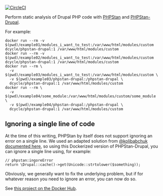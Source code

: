 [![CircleCI](https://circleci.com/gh/dcycle/docker-phpstan-drupal.svg?style=svg)](https://circleci.com/gh/dcycle/docker-phpstan-drupal)

Perform static analysis of Drupal PHP code with [PHPStan](https://github.com/phpstan/phpstan) and [PHPStan-Drupal](https://github.com/mglaman/phpstan-drupal).

For example:

    docker run --rm -v $(pwd)/example01/modules_i_want_to_test:/var/www/html/modules/custom dcycle/phpstan-drupal:1 /var/www/html/modules/custom
    docker run --rm -v $(pwd)/example02/modules_i_want_to_test:/var/www/html/modules/custom dcycle/phpstan-drupal:1 /var/www/html/modules/custom
    docker run --rm \
      -v $(pwd)/example03/modules_i_want_to_test:/var/www/html/modules/custom \
      -v $(pwd)/example03/phpstan-drupal:/phpstan-drupal \
      dcycle/phpstan-drupal:1 /var/www/html/modules/custom
    docker run --rm \
      -v $(pwd)/example04/some_module:/var/www/html/modules/custom/some_module \
      -v $(pwd)/example04/phpstan-drupal:/phpstan-drupal \
      dcycle/phpstan-drupal:1 /var/www/html/modules/custom

Ignoring a single line of code
-----

At the time of this writing, PHPStan by itself does not support ignoring an error on a single line. We used an adapted solution from [@kolibabchuk](https://github.com/kolibabchuk) [documented here](https://github.com/phpstan/phpstan/issues/786#issuecomment-532865549), so using this Dockerized version of PHPStan-Drupal, you can ignore a single line using, for example:

    // phpstan:ingoreError
    return \Drupal::cache()->get(Unicode::strtolower($something));

Obviously, we generally want to fix the underlying problem, but if for whatever reason you need to ignore an error, you can now do so.

See [this project on the Docker Hub](https://hub.docker.com/r/dcycle/phpstan-drupal/).

